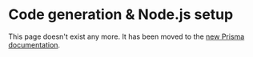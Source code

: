 # Code generation & Node.js setup

This page doesn't exist any more. It has been moved to the [new Prisma documentation](https://www.prisma.io/docs/reference/tools-and-interfaces/prisma-client/generating-prisma-client).

